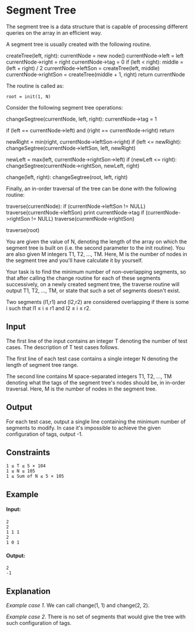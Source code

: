 # Segment Tree
The segment tree is a data structure that is capable of processing different queries on the array in an efficient way.

A segment tree is usually created with the following routine.

createTree(left, right):
    currentNode = new node()
    currentNode->left = left
    currentNode->right = right
    currentNode->tag = 0
    if (left < right):
        middle = (left + right) / 2
        currentNode->leftSon = createTree(left, middle)
        currentNode->rightSon = createTree(middle + 1, right)
    return currentNode

The routine is called as:

    root = init(1, N)

Consider the following segment tree operations:

changeSegtree(currentNode, left, right):
   currentNode->tag = 1

   if (left == currentNode->left) and (right == currentNode->right)
       return

   newRight = min(right, currentNode->leftSon->right)
   if (left <= newRight):
       changeSegtree(currentNode->leftSon, left, newRight)

   newLeft = max(left, currentNode->rightSon->left)
   if (newLeft <= right):
       changeSegtree(currentNode->rightSon, newLeft, right)

                
change(left, right):
    changeSegtree(root, left, right)

Finally, an in-order traversal of the tree can be done with the following routine:

traverse(currentNode):
    if (currentNode->leftSon != NULL)
        traverse(currentNode->leftSon)
    print currentNode->tag
    if (currentNode->rightSon != NULL)
        traverse(currentNode->rightSon)


traverse(root)

You are given the value of N, denoting the length of the array on which the segment tree is built on (i.e. the second parameter to the init routine). You are also given M integers T1, T2, ..., TM. Here, M is the number of nodes in the segment tree and you'll have calculate it by yourself.

Your task is to find the minimum number of non-overlapping segments, so that after calling the change routine for each of these segments successively, on a newly created segment tree, the traverse routine will output T1, T2, ..., TM, or state that such a set of segments doesn't exist.

Two segments (l1,r1) and (l2,r2) are considered overlapping if there is some i such that l1 ≤ i ≤ r1 and l2 ≤ i ≤ r2.
## Input

The first line of the input contains an integer T denoting the number of test cases. The description of T test cases follows.

The first line of each test case contains a single integer N denoting the length of segment tree range.

The second line contains M space-separated integers T1, T2, ..., TM denoting what the tags of the segment tree's nodes should be, in in-order traversal. Here, M is the number of nodes in the segment tree.
## Output

For each test case, output a single line containing the minimum number of segments to modify. In case it's impossible to achieve the given configuration of tags, output -1.
## Constraints

    1 ≤ T ≤ 5 × 104
    1 ≤ N ≤ 105
    1 ≤ Sum of N ≤ 5 × 105

## Example

#### Input:
    2
    2
    1 1 1
    2
    1 0 1

#### Output:
    2
    -1

## Explanation

*Example case 1*. We can call change(1, 1) and change(2, 2).

*Example case 2*. There is no set of segments that would give the tree with such configuration of tags.
